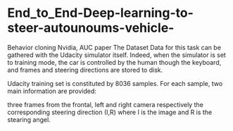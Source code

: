 # End_to_End-Deep-learning-to-steer-autounoums-vehicle-
Behavior cloning Nvidia, AUC paper
The Dataset
Data for this task can be gathered with the Udacity simulator itself. Indeed, when the simulator is set to training mode, the car is controlled by the human though the keyboard, and frames and steering directions are stored to disk. 

Udacity training set is constituted by 8036 samples. For each sample, two main information are provided:

three frames from the frontal, left and right camera respectively
the corresponding steering direction (I,R) where I is the image and R is the stearing angel.
